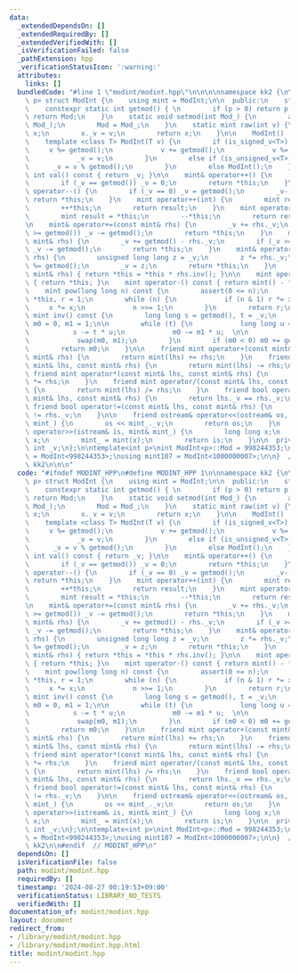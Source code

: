```yaml
---
data:
  _extendedDependsOn: []
  _extendedRequiredBy: []
  _extendedVerifiedWith: []
  _isVerificationFailed: false
  _pathExtension: hpp
  _verificationStatusIcon: ':warning:'
  attributes:
    links: []
  bundledCode: "#line 1 \"modint/modint.hpp\"\n\n\n\nnamespace kk2 {\n\ntemplate <int\
    \ p> struct ModInt {\n    using mint = ModInt;\n\n  public:\n    static int Mod;\n\
    \    constexpr static int getmod() { \n        if (p > 0) return p;\n        else\
    \ return Mod;\n    }\n    static void setmod(int Mod_) {\n        assert(1 <=\
    \ Mod_);\n        Mod = Mod_;\n    }\n    static mint raw(int v) {\n        mint\
    \ x;\n        x._v = v;\n        return x;\n    }\n\n    ModInt() : _v(0) {}\n\
    \    template <class T> ModInt(T v) {\n        if (is_signed_v<T>) {\n       \
    \     v %= getmod();\n            v += getmod();\n            v %= getmod();\n\
    \            _v = v;\n        }\n        else if (is_unsigned_v<T>) {\n      \
    \      _v = v % getmod();\n        }\n        else ModInt();\n    } \n\n    unsigned\
    \ int val() const { return _v; }\n\n    mint& operator++() {\n        _v++;\n\
    \        if (_v == getmod()) _v = 0;\n        return *this;\n    }\n    mint&\
    \ operator--() {\n        if (_v == 0) _v = getmod();\n        _v--;\n       \
    \ return *this;\n    }\n    mint operator++(int) {\n        mint result = *this;\n\
    \        ++*this;\n        return result;\n    }\n    mint operator--(int) {\n\
    \        mint result = *this;\n        --*this;\n        return result;\n    }\n\
    \n    mint& operator+=(const mint& rhs) {\n        _v += rhs._v;\n        if (_v\
    \ >= getmod()) _v -= getmod();\n        return *this;\n    }\n    mint& operator-=(const\
    \ mint& rhs) {\n        _v += getmod() - rhs._v;\n        if (_v >= getmod())\
    \ _v -= getmod();\n        return *this;\n    }\n    mint& operator*=(const mint&\
    \ rhs) {\n        unsigned long long z = _v;\n        z *= rhs._v;\n        z\
    \ %= getmod();\n        _v = z;\n        return *this;\n    }\n    mint& operator/=(const\
    \ mint& rhs) { return *this = *this * rhs.inv(); }\n\n    mint operator+() const\
    \ { return *this; }\n    mint operator-() const { return mint() - *this; }\n\n\
    \    mint pow(long long n) const {\n        assert(0 <= n);\n        mint x =\
    \ *this, r = 1;\n        while (n) {\n            if (n & 1) r *= x;\n       \
    \     x *= x;\n            n >>= 1;\n        }\n        return r;\n    }\n   \
    \ mint inv() const {\n        long long s = getmod(), t = _v;\n        long long\
    \ m0 = 0, m1 = 1;\n\n        while (t) {\n            long long u = s / t;\n \
    \           s -= t * u;\n            m0 -= m1 * u;  \n\n            swap(s, t);\n\
    \            swap(m0, m1);\n        }\n        if (m0 < 0) m0 += getmod() / s;\n\
    \        return m0;\n    }\n\n    friend mint operator+(const mint& lhs, const\
    \ mint& rhs) {\n        return mint(lhs) += rhs;\n    }\n    friend mint operator-(const\
    \ mint& lhs, const mint& rhs) {\n        return mint(lhs) -= rhs;\n    }\n   \
    \ friend mint operator*(const mint& lhs, const mint& rhs) {\n        return mint(lhs)\
    \ *= rhs;\n    }\n    friend mint operator/(const mint& lhs, const mint& rhs)\
    \ {\n        return mint(lhs) /= rhs;\n    }\n    friend bool operator==(const\
    \ mint& lhs, const mint& rhs) {\n        return lhs._v == rhs._v;\n    }\n   \
    \ friend bool operator!=(const mint& lhs, const mint& rhs) {\n        return lhs._v\
    \ != rhs._v;\n    }\n\n    friend ostream& operator<<(ostream& os, const mint&\
    \ mint_) {\n        os << mint_._v;\n        return os;\n    }\n    friend istream&\
    \ operator>>(istream& is, mint& mint_) {\n        long long x;\n        is >>\
    \ x;\n        mint_ = mint(x);\n        return is;\n    }\n\n  private:\n    unsigned\
    \ int _v;\n};\n\ntemplate<int p>\nint ModInt<p>::Mod = 998244353;\n\n\nusing mint998\
    \ = ModInt<998244353>;\nusing mint107 = ModInt<1000000007>;\n\n}  // namespace\
    \ kk2\n\n\n"
  code: "#ifndef MODINT_HPP\n#define MODINT_HPP 1\n\nnamespace kk2 {\n\ntemplate <int\
    \ p> struct ModInt {\n    using mint = ModInt;\n\n  public:\n    static int Mod;\n\
    \    constexpr static int getmod() { \n        if (p > 0) return p;\n        else\
    \ return Mod;\n    }\n    static void setmod(int Mod_) {\n        assert(1 <=\
    \ Mod_);\n        Mod = Mod_;\n    }\n    static mint raw(int v) {\n        mint\
    \ x;\n        x._v = v;\n        return x;\n    }\n\n    ModInt() : _v(0) {}\n\
    \    template <class T> ModInt(T v) {\n        if (is_signed_v<T>) {\n       \
    \     v %= getmod();\n            v += getmod();\n            v %= getmod();\n\
    \            _v = v;\n        }\n        else if (is_unsigned_v<T>) {\n      \
    \      _v = v % getmod();\n        }\n        else ModInt();\n    } \n\n    unsigned\
    \ int val() const { return _v; }\n\n    mint& operator++() {\n        _v++;\n\
    \        if (_v == getmod()) _v = 0;\n        return *this;\n    }\n    mint&\
    \ operator--() {\n        if (_v == 0) _v = getmod();\n        _v--;\n       \
    \ return *this;\n    }\n    mint operator++(int) {\n        mint result = *this;\n\
    \        ++*this;\n        return result;\n    }\n    mint operator--(int) {\n\
    \        mint result = *this;\n        --*this;\n        return result;\n    }\n\
    \n    mint& operator+=(const mint& rhs) {\n        _v += rhs._v;\n        if (_v\
    \ >= getmod()) _v -= getmod();\n        return *this;\n    }\n    mint& operator-=(const\
    \ mint& rhs) {\n        _v += getmod() - rhs._v;\n        if (_v >= getmod())\
    \ _v -= getmod();\n        return *this;\n    }\n    mint& operator*=(const mint&\
    \ rhs) {\n        unsigned long long z = _v;\n        z *= rhs._v;\n        z\
    \ %= getmod();\n        _v = z;\n        return *this;\n    }\n    mint& operator/=(const\
    \ mint& rhs) { return *this = *this * rhs.inv(); }\n\n    mint operator+() const\
    \ { return *this; }\n    mint operator-() const { return mint() - *this; }\n\n\
    \    mint pow(long long n) const {\n        assert(0 <= n);\n        mint x =\
    \ *this, r = 1;\n        while (n) {\n            if (n & 1) r *= x;\n       \
    \     x *= x;\n            n >>= 1;\n        }\n        return r;\n    }\n   \
    \ mint inv() const {\n        long long s = getmod(), t = _v;\n        long long\
    \ m0 = 0, m1 = 1;\n\n        while (t) {\n            long long u = s / t;\n \
    \           s -= t * u;\n            m0 -= m1 * u;  \n\n            swap(s, t);\n\
    \            swap(m0, m1);\n        }\n        if (m0 < 0) m0 += getmod() / s;\n\
    \        return m0;\n    }\n\n    friend mint operator+(const mint& lhs, const\
    \ mint& rhs) {\n        return mint(lhs) += rhs;\n    }\n    friend mint operator-(const\
    \ mint& lhs, const mint& rhs) {\n        return mint(lhs) -= rhs;\n    }\n   \
    \ friend mint operator*(const mint& lhs, const mint& rhs) {\n        return mint(lhs)\
    \ *= rhs;\n    }\n    friend mint operator/(const mint& lhs, const mint& rhs)\
    \ {\n        return mint(lhs) /= rhs;\n    }\n    friend bool operator==(const\
    \ mint& lhs, const mint& rhs) {\n        return lhs._v == rhs._v;\n    }\n   \
    \ friend bool operator!=(const mint& lhs, const mint& rhs) {\n        return lhs._v\
    \ != rhs._v;\n    }\n\n    friend ostream& operator<<(ostream& os, const mint&\
    \ mint_) {\n        os << mint_._v;\n        return os;\n    }\n    friend istream&\
    \ operator>>(istream& is, mint& mint_) {\n        long long x;\n        is >>\
    \ x;\n        mint_ = mint(x);\n        return is;\n    }\n\n  private:\n    unsigned\
    \ int _v;\n};\n\ntemplate<int p>\nint ModInt<p>::Mod = 998244353;\n\n\nusing mint998\
    \ = ModInt<998244353>;\nusing mint107 = ModInt<1000000007>;\n\n}  // namespace\
    \ kk2\n\n#endif  // MODINT_HPP\n"
  dependsOn: []
  isVerificationFile: false
  path: modint/modint.hpp
  requiredBy: []
  timestamp: '2024-08-27 00:19:53+09:00'
  verificationStatus: LIBRARY_NO_TESTS
  verifiedWith: []
documentation_of: modint/modint.hpp
layout: document
redirect_from:
- /library/modint/modint.hpp
- /library/modint/modint.hpp.html
title: modint/modint.hpp
---
```

